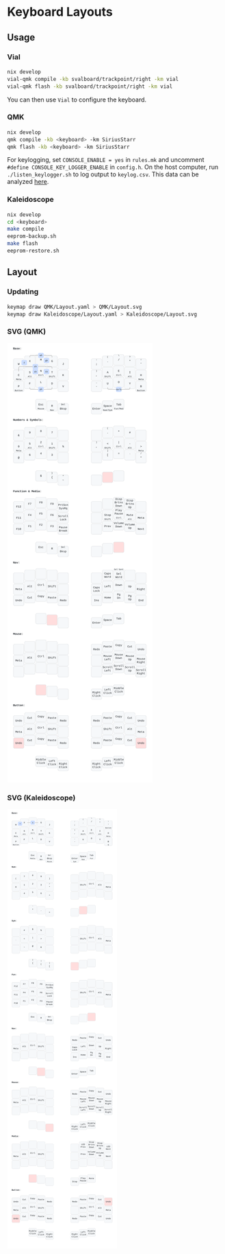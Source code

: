 # Keyboard Layouts

## Usage

### Vial

```bash
nix develop
vial-qmk compile -kb svalboard/trackpoint/right -km vial
vial-qmk flash -kb svalboard/trackpoint/right -km vial
```

You can then use `Vial` to configure the keyboard.

### QMK

```bash
nix develop
qmk compile -kb <keyboard> -km SiriusStarr
qmk flash -kb <keyboard> -km SiriusStarr
```

For keylogging, set `CONSOLE_ENABLE = yes` in `rules.mk` and uncomment
`#define CONSOLE_KEY_LOGGER_ENABLE` in `config.h`.  On the host computer, run
`./listen_keylogger.sh` to log output to `keylog.csv`.  This data can be
analyzed [here](https://precondition.github.io/qmk-heatmap).

### Kaleidoscope

```bash
nix develop
cd <keyboard>
make compile
eeprom-backup.sh
make flash
eeprom-restore.sh
```

## Layout

### Updating

```bash
keymap draw QMK/Layout.yaml > QMK/Layout.svg
keymap draw Kaleidoscope/Layout.yaml > Kaleidoscope/Layout.svg
```

### SVG (QMK)

![QMK Layout](./QMK/Layout.svg)

### SVG (Kaleidoscope)

![Kaleidoscope Layout](./Kaleidoscope/Layout.svg)
